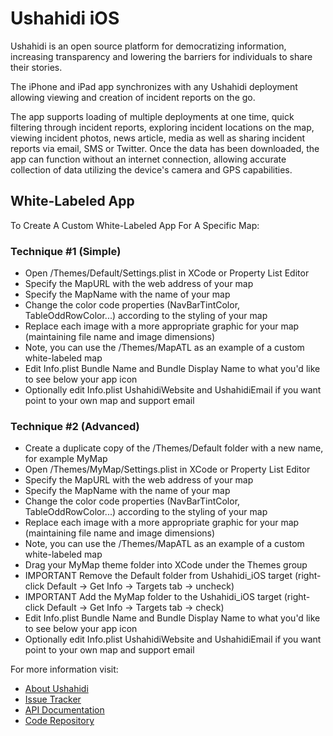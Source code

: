 # Ushahidi iOS #

Ushahidi is an open source platform for democratizing information, increasing transparency and lowering the barriers for individuals to share their stories. 

The iPhone and iPad app synchronizes with any Ushahidi deployment allowing viewing and creation of incident reports on the go. 

The app supports loading of multiple deployments at one time, quick filtering through incident reports, exploring incident locations on the map, viewing incident photos, news article, media as well as sharing incident reports via email, SMS or Twitter. Once the data has been downloaded, the app can function without an internet connection, allowing accurate collection of data utilizing the device's camera and GPS capabilities.

## White-Labeled App ##

To Create A Custom White-Labeled App For A Specific Map:

### Technique #1 (Simple) ###
* Open /Themes/Default/Settings.plist in XCode or Property List Editor
* Specify the MapURL with the web address of your map
* Specify the MapName with the name of your map
* Change the color code properties (NavBarTintColor, TableOddRowColor...) according to the styling of your map
* Replace each image with a more appropriate graphic for your map (maintaining file name and image dimensions)
* Note, you can use the /Themes/MapATL as an example of a custom white-labeled map
* Edit Info.plist Bundle Name and Bundle Display Name to what you'd like to see below your app icon
* Optionally edit Info.plist UshahidiWebsite and UshahidiEmail if you want point to your own map and support email

### Technique #2 (Advanced) ###
* Create a duplicate copy of the /Themes/Default folder with a new name, for example MyMap
* Open /Themes/MyMap/Settings.plist in XCode or Property List Editor
* Specify the MapURL with the web address of your map
* Specify the MapName with the name of your map
* Change the color code properties (NavBarTintColor, TableOddRowColor...) according to the styling of your map
* Replace each image with a more appropriate graphic for your map (maintaining file name and image dimensions)
* Note, you can use the /Themes/MapATL as an example of a custom white-labeled map
* Drag your MyMap theme folder into XCode under the Themes group
* IMPORTANT Remove the Default folder from Ushahidi_iOS target (right-click Default -> Get Info -> Targets tab -> uncheck)
* IMPORTANT Add the MyMap folder to the Ushahidi_iOS target (right-click Default -> Get Info -> Targets tab -> check)
* Edit Info.plist Bundle Name and Bundle Display Name to what you'd like to see below your app icon
* Optionally edit Info.plist UshahidiWebsite and UshahidiEmail if you want point to your own map and support email

For more information visit:

* [About Ushahidi](http://www.ushahidi.com)
* [Issue Tracker](http://dev.ushahidi.com/projects/roadmap/Ushahidi_iPhone)
* [API Documentation](http://wiki.ushahidi.com/doku.php?id=ushahidi_api)
* [Code Repository](http://github.com/ushahidi/Ushahidi_iPhone)